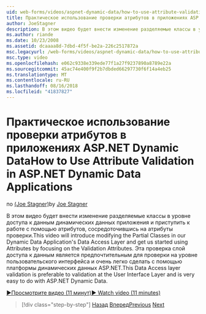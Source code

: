 ```yaml
---
uid: web-forms/videos/aspnet-dynamic-data/how-to-use-attribute-validation-in-aspnet-dynamic-data-applications
title: Практическое использование проверки атрибутов в приложениях ASP.NET Dynamic Data | Документация Майкрософт
author: JoeStagner
description: В этом видео будет внести изменение разделяемые классы в уровне доступа к данным динамических данных приложения и приступить к работе с помощью атрибутов, фокусировки o...
ms.author: riande
ms.date: 10/23/2008
ms.assetid: dcaaaa8d-7dbd-4f5f-be2a-226c2517872a
msc.legacyurl: /web-forms/videos/aspnet-dynamic-data/how-to-use-attribute-validation-in-aspnet-dynamic-data-applications
msc.type: video
ms.openlocfilehash: e062c9338e339ede77f1a27f9237890a8789e22a
ms.sourcegitcommit: 45ac74e400f9f2b7dbded66297730f6f14a4eb25
ms.translationtype: MT
ms.contentlocale: ru-RU
ms.lasthandoff: 08/16/2018
ms.locfileid: "41837827"
---
```

<a name="how-to-use-attribute-validation-in-aspnet-dynamic-data-applications"></a><span data-ttu-id="9e47f-103">Практическое использование проверки атрибутов в приложениях ASP.NET Dynamic Data</span><span class="sxs-lookup"><span data-stu-id="9e47f-103">How to Use Attribute Validation in ASP.NET Dynamic Data Applications</span></span>
====================
<span data-ttu-id="9e47f-104">по [(Joe Stagner)](https://github.com/JoeStagner)</span><span class="sxs-lookup"><span data-stu-id="9e47f-104">by [Joe Stagner](https://github.com/JoeStagner)</span></span>

<span data-ttu-id="9e47f-105">В этом видео будет внести изменение разделяемые классы в уровне доступа к данным динамических данных приложения и приступить к работе с помощью атрибутов, сосредоточившись на атрибуты проверки.</span><span class="sxs-lookup"><span data-stu-id="9e47f-105">This video will introduce modifying the Partial Classes in our Dynamic Data Application's Data Access Layer and get us started using Attributes by focusing on the Validation Attributes.</span></span> <span data-ttu-id="9e47f-106">Эта проверка слой доступа к данным является предпочтительным для проверки на уровне пользовательского интерфейса и очень легко сделать с помощью платформы динамических данных ASP.NET.</span><span class="sxs-lookup"><span data-stu-id="9e47f-106">This Data Access layer validation is preferable to validation at the User Interface Layer and is very easy to do with ASP.NET Dynamic Data.</span></span>

[<span data-ttu-id="9e47f-107">&#9654;Просмотрите видео (11 минут)</span><span class="sxs-lookup"><span data-stu-id="9e47f-107">&#9654; Watch video (11 minutes)</span></span>](https://channel9.msdn.com/Blogs/ASP-NET-Site-Videos/how-to-use-attribute-validation-in-aspnet-dynamic-data-applications)

> [!div class="step-by-step"]
> <span data-ttu-id="9e47f-108">[Назад](how-to-enable-table-specific-routing-in-dynamic-data-applications.md)
> [Вперед](how-to-implement-custom-field-validation-with-imperative-logic-in-vb-or-c.md)</span><span class="sxs-lookup"><span data-stu-id="9e47f-108">[Previous](how-to-enable-table-specific-routing-in-dynamic-data-applications.md)
[Next](how-to-implement-custom-field-validation-with-imperative-logic-in-vb-or-c.md)</span></span>
